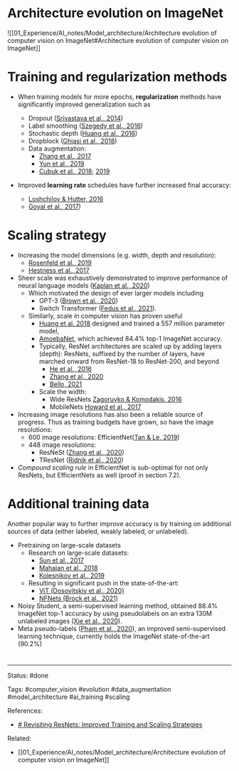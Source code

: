 # Architecture evolution on ImageNet

![[01_Experience/AI_notes/Model_architecture/Architecture evolution of computer vision on ImageNet#Architecture evolution of computer vision on ImageNet]]


# Training and regularization methods

- When training models for more epochs, **regularization** methods have significantly improved generalization such as 
	- Dropout ([Srivastava et al., 2014](https://jmlr.org/papers/v15/srivastava14a.html))
	- Label smoothing ([Szegedy et al., 2016](https://arxiv.org/abs/1512.00567))
	- Stochastic depth ([Huang et al., 2016](https://arxiv.org/abs/1603.09382))
	- Dropblock ([Ghiasi et al., 2018](https://arxiv.org/abs/1810.12890))
	- Data augmentation:
		- [Zhang et al., 2017](https://arxiv.org/abs/1710.09412)
		- [Yun et al., 2019](https://arxiv.org/abs/1905.04899)
		- [Cubuk et al., 2018](https://arxiv.org/abs/1805.09501); [2019](https://arxiv.org/abs/1909.13719)

- Improved **learning rate** schedules have further increased final accuracy:
	- [Loshchilov & Hutter, 2016](https://arxiv.org/abs/1608.03983)
	- [Goyal et al., 2017](https://arxiv.org/abs/1706.02677))


# Scaling strategy

- Increasing the model dimensions (e.g. width, depth and resolution):
	- [Rosenfeld et al., 2019](https://arxiv.org/abs/1909.12673)
	- [Hestness et al., 2017](https://arxiv.org/abs/1712.00409)
- Sheer scale was exhaustively demonstrated to improve performance of neural language models ([Kaplan et al., 2020](https://arxiv.org/abs/2001.08361))
	- Which motivated the design of ever larger models including
		- GPT-3 ([Brown et al., 2020](https://arxiv.org/abs/2005.14165))
		- Switch Transformer ([Fedus et al., 2021](https://arxiv.org/abs/2101.03961)).
	- Similarly, scale in computer vision has proven useful
		- [Huang et al. 2018](https://arxiv.org/abs/1811.06965) designed and trained a 557 million parameter model, 
		- [AmoebaNet](https://arxiv.org/abs/1802.01548), which achieved 84.4% top-1 ImageNet accuracy.
		- Typically, ResNet architectures are scaled up by adding layers (depth): ResNets, suffixed by the number of layers, have marched onward from ResNet-18 to ResNet-200, and beyond
			- [He et al., 2016](https://arxiv.org/abs/1603.05027)
			- [Zhang et al., 2020](https://arxiv.org/abs/2004.08955)
			- [Bello, 2021](https://arxiv.org/abs/2102.08602)
		-  Scale the width:
			-  Wide ResNets [Zagoruyko & Komodakis, 2016](https://arxiv.org/abs/1605.07146)
			-  MobileNets [Howard et al., 2017](https://arxiv.org/abs/1704.04861)
- Increasing image resolutions has also been a reliable source of progress. Thus as training budgets have grown, so have the image resolutions:
	- 600 image resolutions: EfficientNet([Tan & Le, 2019](https://arxiv.org/abs/1905.11946))
	- 448 image resolutions: 
		- ResNeSt ([Zhang et al., 2020](https://arxiv.org/abs/2004.08955))
		- TResNet ([Ridnik et al., 2020](https://arxiv.org/abs/2003.13630))
- *Compound scaling rule* in EfficientNet is sub-optimal for not only ResNets, but EfficientNets as well (proof in section 7.2).


# Additional training data


Another popular way to further improve accuracy is by training on additional sources of data (either labeled, weakly labeled, or unlabeled).
- Pretraining on large-scale datasets
	- Research on large-scale datasets:
		- [Sun et al., 2017](https://arxiv.org/abs/1707.02968)
		- [Mahajan et al., 2018](https://arxiv.org/abs/1805.00932)
		- [Kolesnikov et al., 2019](https://arxiv.org/abs/1912.11370)
	-  Resulting in significant push in the state-of-the-art:
		- [ViT (Dosovitskiy et al., 2020)](https://arxiv.org/abs/2010.11929)
		- [NFNets (Brock et al., 2021)](https://arxiv.org/abs/2102.06171)
- Noisy Student, a semi-supervised learning method, obtained 88.4% ImageNet top-1 accuracy by using pseudolabels on an extra 130M unlabeled images [(Xie et al., 2020](https://arxiv.org/abs/1911.04252)).
- Meta pseudo-labels ([Pham et al., 2020](https://arxiv.org/abs/2003.10580)), an improved semi-supervised learning technique, currently holds the ImageNet state-of-the-art (90.2%)





# 

---
Status: #done 

Tags: #computer_vision  #evolution #data_augmentation #model_architecture #ai_training #scaling

References:
- [# Revisiting ResNets: Improved Training and Scaling Strategies](https://arxiv.org/abs/2103.07579)


Related:
- [[01_Experience/AI_notes/Model_architecture/Architecture evolution of computer vision on ImageNet]]
